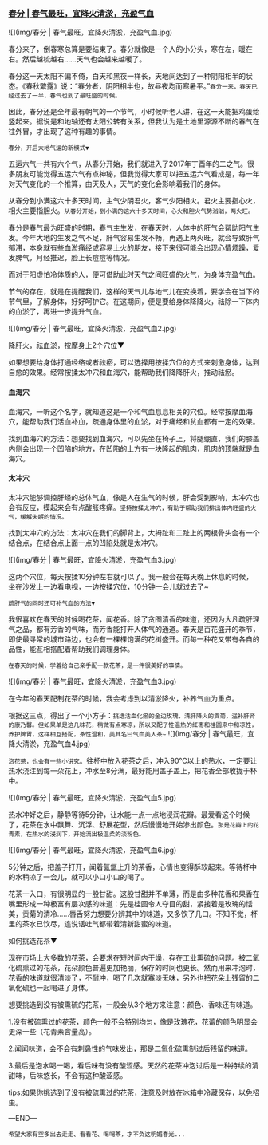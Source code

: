 ### [春分 | 春气最旺，宜降火清淤，充盈气血](http://www.jianshu.com/p/3c3b6856b3eb)

![](img/春分 | 春气最旺，宜降火清淤，充盈气血.jpg)

春分来了，倒春寒总算是要结束了。春分就像是一个人的小分头，寒在左，暖在右。然后越梳越右……天气也会越来越暖了。

春分这一天太阳不偏不倚，白天和黑夜一样长，天地间达到了一种阴阳相半的状态。《春秋繁露》说：“春分者，阴阳相半也，故昼夜均而寒暑平。”`春分一来，春天已经过去了一半，春气也到了最旺盛的时候。`


因此，春分还是全年最有朝气的一个节气，小时候听老人讲，在这一天能把鸡蛋给竖起来。据说是和地轴还有太阳公转有关系，但我认为是土地里源源不断的春气在往外冒，才出现了这种有趣的事情。


`春分，开启大地气运的新模式▼`


五运六气一共有六个气，从春分开始，我们就进入了2017年丁酉年的二之气。很多朋友可能觉得五运六气有点神秘，但我觉得大家可以把五运六气看成是，每一年对天气变化的一个推算，由天及人，天气的变化会影响着我们的身体。

从春分到小满这六十多天时间，主气少阴君火，客气少阳相火。君火主要指心火，相火主要指胆火。`从春分开始，到小满的这六十多天时间，心火和胆火气势汹汹，两火旺。`

春分是春气最为旺盛的时期，春气主生发，在春天时，人体中的肝气会帮助阳气生发。今年大地的生发之气不足，肝气容易生发不畅，再遇上两火旺，就会导致肝气郁滞，本身就有些血淤痛经或容易上火的朋友，接下来很可能会出现心情烦躁，爱发脾气，月经推迟，脸上长痘痘等情况。

而对于阳虚怕冷体质的人，便可借助此时天气之间旺盛的火气，为身体充盈气血。

节气的存在，就是在提醒我们，这样的天气儿与地气儿在变换着，要学会在当下的节气里，了解身体，好好呵护它。在这期间，便是要给身体降降火，祛除一下体内的血淤了，再进一步提升气血。

![](img/春分 | 春气最旺，宜降火清淤，充盈气血2.jpg)


降肝火，祛血淤，按摩身上2个穴位▼

如果想要给身体打通经络或者祛瘀，可以选择用按揉穴位的方式来刺激身体，达到自愈的效果。经常按揉太冲穴和血海穴，能帮助我们降降肝火，推动祛瘀。

#### 血海穴

血海穴，一听这个名字，就知道这是一个和气血息息相关的穴位。经常按摩血海穴，能帮助我们活血补血，疏通身体里的血淤，对于痛经和贫血都有一定的效果。

找到血海穴的方法：想要找到血海穴，可以先坐在椅子上，将腿绷直，我们的膝盖内侧会出现一个凹陷的地方，在凹陷的上方有一块隆起的肌肉，肌肉的顶端就是血海穴。

#### 太冲穴

太冲穴能够调控肝经的总体气血，像是人在生气的时候，肝会受到影响，太冲穴也会有反应，摸起来会有点酸胀疼痛。`坚持按揉太冲穴，有助于帮助我们排出体内旺盛的火气，缓解失眠的情况。`


找到太冲穴的方法：太冲穴在我们的脚背上，大拇趾和二趾上的两根骨头会有一个结合点，在结合点上面一点的凹陷处就是太冲穴。

![](img/春分 | 春气最旺，宜降火清淤，充盈气血3.jpg)

这两个穴位，每天按揉10分钟左右就可以了。我一般会在每天晚上休息的时候，坐在沙发上一边看电视，一边按揉穴位，10分钟一会儿就过去了~

`疏肝气的同时还可补气血的方法▼`


我很喜欢在春天的时候喝花茶，闻花香。除了贪图清香的味道，还因为大凡疏肝理气之品，都有芳香的气味，而芳香能打开人体气的通道。春天是百花盛开的季节，即使最寻常的城市路边，也会有一棵棵饱满的花树盛开。而每一种花又带有各自的品性，能互相搭配着帮助我们调理身体。

`在春天的时候，学着给自己亲手配一款花茶，是一件很美好的事情。`

![](img/春分 | 春气最旺，宜降火清淤，充盈气血3.jpg)


在今年的春天配制花茶的时候，我会考虑到以清淤降火，补养气血为重点。

根据这三点，得出了一个小方子：`挑选活血化瘀的金边玫瑰，清肝降火的贡菊，滋补肝肾的康乃馨。但如果单是这几味花，稍微有点寒凉，所以又配了性温热的红枣和桂圆来中和凉性，养护脾胃，这样相互搭配，茶性温和，美其名曰气血美人茶~`
![](img/春分 | 春气最旺，宜降火清淤，充盈气血4.jpg)


`泡花茶，也会有一些小讲究`。往杯中放入花茶之后，冲入90℃以上的热水，一定要让热水浇注到每一朵花上，冲水至8分满，最好能用盖子盖上，把花香全部收拢于杯中。

![](img/春分 | 春气最旺，宜降火清淤，充盈气血5.jpg)

热水冲好之后，静静等待5分钟，让水能一点一点地浸润花瓣。最爱看这个时候了，花茶在水中飘舞、沉浮、舒展花型，然后慢慢地开始渗出颜色。`那是花瓣上的花青素，在热水的浸润下，开始流出极温柔的淡粉色。`

![](img/春分 | 春气最旺，宜降火清淤，充盈气血6.jpg)

5分钟之后，把盖子打开，闻着氤氲上升的茶香，心情也变得酥软起来。等待杯中的水稍凉了一会儿，就可以小口小口的喝了。

花茶一入口，有很明显的一股甘甜。这股甘甜并不单薄，而是由多种花香和果香在嘴里形成一种极富有层次感的味道：先是桂圆令人夺目的甜，紧接着是玫瑰的恬美，贡菊的清冷……唇舌努力想要分辨其中的味道，又多饮了几口。不知不觉，杯里的茶水已饮尽，连说话吐气都带着清新甜蜜的味道。





如何挑选花茶▼

现在市场上大多数的花茶，会要求在短时间内干燥，存在工业熏硫的问题。被二氧化硫熏过的花茶，花朵颜色普遍更加艳丽，保存的时间也更长。然而用来冲泡时，花香的味道就很清淡了，不耐冲，喝了几次就寡淡无味，另外也把花朵上残留的二氧化硫也一起喝进了身体。

想要挑选到没有被熏硫的花茶，一般会从3个地方来注意：颜色、香味还有味道。

1.没有被硫熏过的花茶，颜色一般不会特别均匀，像是玫瑰花，花蕾的颜色明显会更深一些（花青素含量高）。

2.闻闻味道，会不会有刺鼻性的气味发出，那是二氧化硫熏制过后残留的味道。

3.最后是泡水喝一喝，看后味有没有酸涩感。天然的花茶冲泡过后是一种持续的清甜味，后味悠长，不会有这种酸涩感。


tips:如果你挑选到了没有被硫熏过的花茶，注意及时放在冰箱中冷藏保存，以免招虫。

—END—

`希望大家有空多出去走走、看看花、喝喝茶，才不负这明媚春光...`
